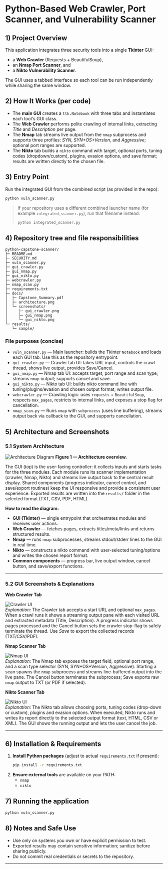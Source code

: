 # Python-Based Web Crawler, Port Scanner, and Vulnerability Scanner

## 1) Project Overview
This application integrates three security tools into a single **Tkinter** GUI:
- a **Web Crawler** (Requests + BeautifulSoup),
- an **Nmap Port Scanner**, and
- a **Nikto Vulnerability Scanner**.

The GUI uses a tabbed interface so each tool can be run independently while sharing the same window.

## 2) How It Works (per code)
- The **main GUI** creates a `ttk.Notebook` with three tabs and instantiates each tool's GUI class.
- The **Web Crawler** performs polite crawling of internal links, extracting *Title* and *Description* per page.
- The **Nmap** tab streams live output from the `nmap` subprocess and supports three profiles: *SYN*, *SYN+OS+Version*, and *Aggressive*; optional port ranges are supported.
- The **Nikto** tab builds a `nikto` command with target, optional ports, tuning codes (dropdown/custom), plugins, evasion options, and save format; results are written directly to the chosen file.

## 3) Entry Point
Run the integrated GUI from the combined script (as provided in the repo):
```bash
python vuln_scanner.py
```
> If your repository uses a different combined launcher name (for example `integrated_scanner.py`), run that filename instead:
> ```bash
> python integrated_scanner.py
> ```

## 4) Repository tree and file responsibilities
```
python-capstone-scanner/
├─ README.md                      
├─ SECURITY.md                    
├─ vuln_scanner.py               
├─ gui_crawler.py                 
├─ gui_nmap.py                    
├─ gui_nikto.py                  
├─ webcrawler.py                  
├─ nmap_scan.py                   
├─ requirements.txt              
├─ docs/
│  ├─ Capstone_Summary.pdf        
│  ├─ architecture.png            
│  └─ screenshots/
│     ├─ gui_crawler.png          
│     ├─ gui_nmap.png             
│     └─ gui_nikto.png            
└─ results/
   └─ sample/                    
```

### File purposes (concise)
- `vuln_scanner.py` — Main launcher: builds the Tkinter `Notebook` and loads each GUI tab. Use this as the repository entrypoint.
- `gui_crawler.py` — Crawler tab UI: takes URL input, controls the crawl thread, shows live output, provides Save/Cancel.
- `gui_nmap.py` — Nmap tab UI: accepts target, port range and scan type; streams `nmap` output; supports cancel and save.
- `gui_nikto.py` — Nikto tab UI: builds nikto command line with tuning/plugins/evasion and chosen output format; writes output file.
- `webcrawler.py` — Crawling logic: uses `requests` + `BeautifulSoup`, respects `max_pages`, restricts to internal links, and exposes a stop flag for cancellation.
- `nmap_scan.py` — Runs `nmap` with `subprocess` (uses line buffering), streams output back via callback to the GUI, and supports cancellation.

## 5) Architecture and Screenshots

### 5.1 System Architecture
![Architecture Diagram](docs/architecture.png)
**Figure 1 — Architecture overview.**  
               
The GUI (top) is the user-facing controller: it collects inputs and starts tasks for the three modules. Each module runs its scanner implementation (crawler, Nmap, Nikto) and streams live output back to the central result display. Shared components (progress indicator, cancel control, and save/export routines) keep the UI responsive and provide a consistent user experience. Exported results are written into the `results/` folder in the selected format (TXT, CSV, PDF, HTML).

**How to read the diagram:**
- **GUI (Tkinter)** — single entrypoint that orchestrates modules and receives user actions.  
- **Web Crawler** — fetches pages, extracts titles/meta/links and returns structured results.  
- **Nmap** — runs `nmap` subprocesses, streams stdout/stderr lines to the GUI in real time.  
- **Nikto** — constructs a nikto command with user-selected tuning/options and writes the chosen report format.  
- **Common components** — progress bar, live output window, cancel button, and save/export functions.

---

### 5.2 GUI Screenshots & Explanations

**Web Crawler Tab**  

![Crawler UI](docs/screenshots/gui_crawler.png)  
*Explanation:* The Crawler tab accepts a start URL and optional `max_pages`. When a crawl runs it shows a streaming output pane with each visited URL and extracted metadata (Title, Description). A progress indicator shows pages processed and the Cancel button sets the crawler stop-flag to safely terminate the thread. Use *Save* to export the collected records (TXT/CSV/PDF).

**Nmap Scanner Tab**  

![Nmap UI](docs/screenshots/gui_nmap.png)  
*Explanation:* The Nmap tab exposes the target field, optional port range, and a scan type selector (SYN, SYN+OS+Version, Aggressive). Starting a scan spawns the `nmap` subprocess and streams line-buffered output into the live pane. The Cancel button terminates the subprocess; Save exports raw `nmap` output to TXT (or PDF if selected).

**Nikto Scanner Tab**  

![Nikto UI](docs/screenshots/gui_nikto.png)  
*Explanation:* The Nikto tab allows choosing ports, tuning codes (drop-down or custom), plugins and evasion options. When executed, Nikto runs and writes its report directly to the selected output format (text, HTML, CSV or XML). The GUI shows the running output and lets the user cancel the job.

---

## 6) Installation & Requirements
1. **Install Python packages** (adjust to actual `requirements.txt` if present):
   ```bash
   pip install -r requirements.txt
   ```
2. **Ensure external tools** are available on your PATH:
   - `nmap`
   - `nikto`

## 7) Running the application
```bash
python vuln_scanner.py
```

## 8) Notes and Safe Use
- Use only on systems you own or have explicit permission to test.
- Exported results may contain sensitive information; sanitize before sharing publicly.
- Do not commit real credentials or secrets to the repository.

---
